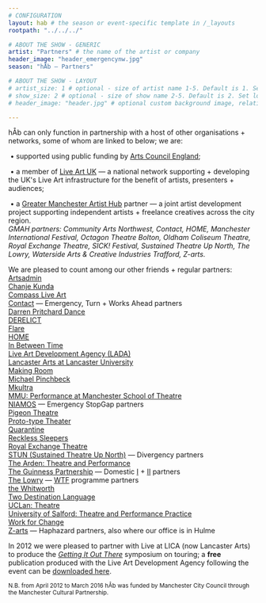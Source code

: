 ```yaml
---
# CONFIGURATION
layout: hab # the season or event-specific template in /_layouts
rootpath: "../../../"

# ABOUT THE SHOW - GENERIC
artist: "Partners" # the name of the artist or company
header_image: "header_emergencynw.jpg"    
season: "hÅb — Partners" 

# ABOUT THE SHOW - LAYOUT
# artist_size: 1 # optional - size of artist name 1-5. Default is 1. Set longer names to lower values
# show_size: 2 # optional - size of show name 2-5. Default is 2. Set longer names to lower values
# header_image: "header.jpg" # optional custom background image, relative to current page

---
```

hÅb can only function in partnership with a host of other organisations + networks, some of whom are linked to below; we are:        
        
&nbsp;• supported using public funding by <a href="http://www.artscouncil.org.uk/NPO" target="_blank">Arts Council England</a>;        
        
&nbsp;• a member of <a href="http://www.liveartuk.org" target="_blank">Live Art UK</a> — a national network supporting + developing the UK's Live Art infrastructure for the benefit of artists, presenters + audiences;        
          
&nbsp;• a <a href="http://www.gm-artisthub.co.uk" target="_blank">Greater Manchester Artist Hub</a> partner — a joint artist development project supporting independent artists + freelance creatives across the city region.<br>*GMAH partners: Community Arts Northwest, Contact, HOME, Manchester International Festival, Octagon Theatre Bolton, Oldham Coliseum Theatre, Royal Exchange Theatre, SICK! Festival, Sustained Theatre Up North, The Lowry, Waterside Arts & Creative Industries Trafford, Z-arts.*        
         
We are pleased to count among our other friends + regular partners:         
<a href="http://www.artsadmin.co.uk" target="_blank">Artsadmin</a><br><a href="http://www.chanjekunda.com" target="_blank">Chanje Kunda</a><br><a href="http://compassliveart.org.uk" target="_blank">Compass Live Art</a><br><a href="http://contactmcr.com" target="_blank">Contact</a> — Emergency, Turn + Works Ahead partners<br><a href="http://darrenpritcharddance.com" target="_blank">Darren Pritchard Dance</a><br><a href="http://www.derelictlive.org" target="_blank">DERELICT</a><br><a href="http://www.flarefestival.com" target="_blank">Flare</a><br><a href="http://homemcr.org" target="_blank">HOME</a><br><a href="http://inbetweentime.co.uk" target="_blank">In Between Time</a><br><a href="http://www.thisisliveart.co.uk" target="_blank">Live Art Development Agency (LADA)</a><br><a href="http://www.lancasterarts.org" target="_blank">Lancaster Arts at Lancaster University</a><br><a href="http://making-room.co.uk" target="_blank">Making Room</a><br><a href="http://michaelpinchbeck.co.uk" target="_blank">Michael Pinchbeck</a><br><a href="http://www.mkultra.org.uk" target="_blank">Mkultra</a><br><a href="http://twitter.com/PerformanceMST" target="_blank">MMU: Performance at Manchester School of Theatre</a><br><a href="http://twitter.com/niamos_mcr" target="_blank">NIAMOS</a> — Emergency StopGap partners<br><a href="http://pigeontheatre.wordpress.com" target="_blank">Pigeon Theatre</a><br><a href="http://proto-type.org" target="_blank">Proto-type Theater</a><br><a href="http://www.qtine.com" target="_blank">Quarantine</a><br><a href="http://www.reckless-sleepers.co.uk" target="_blank">Reckless Sleepers</a><br><a href="http://www.royalexchange.co.uk" target="_blank">Royal Exchange Theatre</a><br><a href="http://stunlive.com" target="_blank">STUN (Sustained Theatre Up North)</a> — Divergency partners<br><a href="http://www.thearden.co.uk/theatre-and-performance/" target="_blank">The Arden: Theatre and Performance</a><br><a href="http://www.guinnesspartnership.com" target="_blank">The Guinness Partnership</a> — Domestic <a href="http://www.guinnesspartnership.com/news/matthias-court-refurbishment-difference" target="_blank">I</a> + <a href="http://www.guinnesspartnership.com/development/delaney" target="_blank">II</a> partners<br><a href="http://www.thelowry.com" target="_blank">The Lowry</a> — <a href="http://thelowry.com/wtf-wednesday" target="_blank">WTF</a> programme partners<br><a href="http://www.whitworth.manchester.ac.uk" target="_blank">the Whitworth</a><br><a href="http://www.twodestinationlanguage.com" target="_blank">Two Destination Language</a><br>
<a href="http://www.uclan.ac.uk/courses/ba_hons_theatre.php" target="_blank">UCLan: Theatre</a><br><a href="http://www.salford.ac.uk/ug-courses/theatre-performance-practice" target="_blank">University of Salford: Theatre and Performance Practice</a><br><a href="http://change.coop" target="_blank">Work for Change</a><br><a href="http://www.z-arts.org" target="_blank">Z-arts</a> — Haphazard partners, also where our office is in Hulme        
          
In 2012 we were pleased to partner with Live at LICA (now Lancaster Arts) to produce the *<a href="http://www.liveatlica.org/whats-on/symposium-getting-it-out-there" target="_blank">Getting It Out There</a>* symposium on touring; a **free** publication produced with the Live Art Development Agency following the event can be <a href="http://habmcr.posthaven.com/getting-it-out-there-publication-free-to-down" target="_blank">downloaded here</a>.        
          
<small>N.B. from April 2012 to March 2016 hÅb was funded by Manchester City Council through the Manchester Cultural Partnership.</small>
